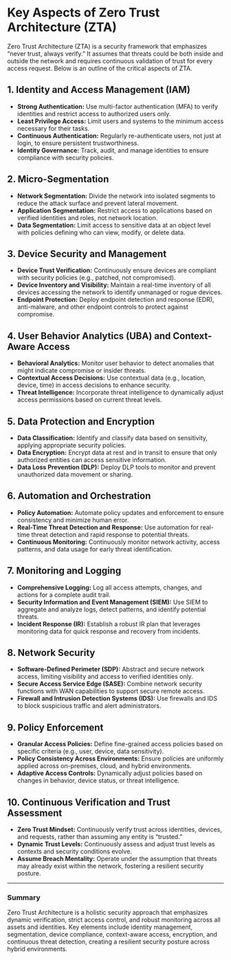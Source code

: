 # Key Aspects of Zero Trust Architecture (ZTA)

Zero Trust Architecture (ZTA) is a security framework that emphasizes “never trust, always verify.” It assumes that threats could be both inside and outside the network and requires continuous validation of trust for every access request. Below is an outline of the critical aspects of ZTA.

## 1. Identity and Access Management (IAM)
- **Strong Authentication:** Use multi-factor authentication (MFA) to verify identities and restrict access to authorized users only.
- **Least Privilege Access:** Limit users and systems to the minimum access necessary for their tasks.
- **Continuous Authentication:** Regularly re-authenticate users, not just at login, to ensure persistent trustworthiness.
- **Identity Governance:** Track, audit, and manage identities to ensure compliance with security policies.

## 2. Micro-Segmentation
- **Network Segmentation:** Divide the network into isolated segments to reduce the attack surface and prevent lateral movement.
- **Application Segmentation:** Restrict access to applications based on verified identities and roles, not network location.
- **Data Segmentation:** Limit access to sensitive data at an object level with policies defining who can view, modify, or delete data.

## 3. Device Security and Management
- **Device Trust Verification:** Continuously ensure devices are compliant with security policies (e.g., patched, not compromised).
- **Device Inventory and Visibility:** Maintain a real-time inventory of all devices accessing the network to identify unmanaged or rogue devices.
- **Endpoint Protection:** Deploy endpoint detection and response (EDR), anti-malware, and other endpoint controls to protect against compromise.

## 4. User Behavior Analytics (UBA) and Context-Aware Access
- **Behavioral Analytics:** Monitor user behavior to detect anomalies that might indicate compromise or insider threats.
- **Contextual Access Decisions:** Use contextual data (e.g., location, device, time) in access decisions to enhance security.
- **Threat Intelligence:** Incorporate threat intelligence to dynamically adjust access permissions based on current threat levels.

## 5. Data Protection and Encryption
- **Data Classification:** Identify and classify data based on sensitivity, applying appropriate security policies.
- **Data Encryption:** Encrypt data at rest and in transit to ensure that only authorized entities can access sensitive information.
- **Data Loss Prevention (DLP):** Deploy DLP tools to monitor and prevent unauthorized data movement or sharing.

## 6. Automation and Orchestration
- **Policy Automation:** Automate policy updates and enforcement to ensure consistency and minimize human error.
- **Real-Time Threat Detection and Response:** Use automation for real-time threat detection and rapid response to potential threats.
- **Continuous Monitoring:** Continuously monitor network activity, access patterns, and data usage for early threat identification.

## 7. Monitoring and Logging
- **Comprehensive Logging:** Log all access attempts, changes, and actions for a complete audit trail.
- **Security Information and Event Management (SIEM):** Use SIEM to aggregate and analyze logs, detect patterns, and identify potential threats.
- **Incident Response (IR):** Establish a robust IR plan that leverages monitoring data for quick response and recovery from incidents.

## 8. Network Security
- **Software-Defined Perimeter (SDP):** Abstract and secure network access, limiting visibility and access to verified identities only.
- **Secure Access Service Edge (SASE):** Combine network security functions with WAN capabilities to support secure remote access.
- **Firewall and Intrusion Detection Systems (IDS):** Use firewalls and IDS to block suspicious traffic and alert administrators.

## 9. Policy Enforcement
- **Granular Access Policies:** Define fine-grained access policies based on specific criteria (e.g., user, device, data sensitivity).
- **Policy Consistency Across Environments:** Ensure policies are uniformly applied across on-premises, cloud, and hybrid environments.
- **Adaptive Access Controls:** Dynamically adjust policies based on changes in behavior, device status, or threat intelligence.

## 10. Continuous Verification and Trust Assessment
- **Zero Trust Mindset:** Continuously verify trust across identities, devices, and requests, rather than assuming any entity is “trusted.”
- **Dynamic Trust Levels:** Continuously assess and adjust trust levels as contexts and security conditions evolve.
- **Assume Breach Mentality:** Operate under the assumption that threats may already exist within the network, fostering a resilient security posture.

---

### Summary
Zero Trust Architecture is a holistic security approach that emphasizes dynamic verification, strict access control, and robust monitoring across all assets and identities. Key elements include identity management, segmentation, device compliance, context-aware access, encryption, and continuous threat detection, creating a resilient security posture across hybrid environments.
